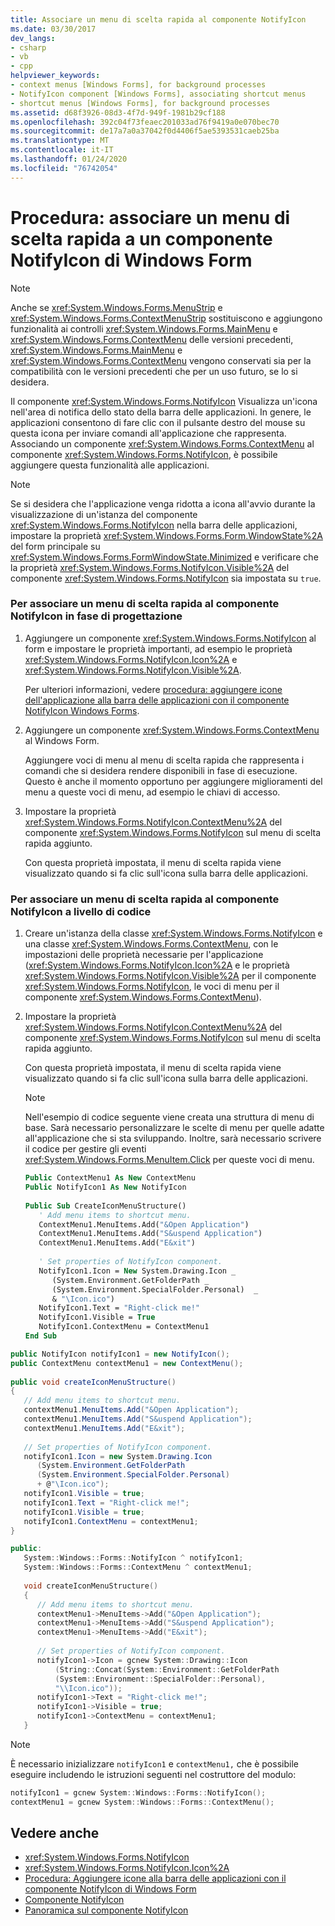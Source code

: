 ```yaml
---
title: Associare un menu di scelta rapida al componente NotifyIcon
ms.date: 03/30/2017
dev_langs:
- csharp
- vb
- cpp
helpviewer_keywords:
- context menus [Windows Forms], for background processes
- NotifyIcon component [Windows Forms], associating shortcut menus
- shortcut menus [Windows Forms], for background processes
ms.assetid: d68f3926-08d3-4f7d-949f-1981b29cf188
ms.openlocfilehash: 392c04f73feaec201033ad76f9419a0e070bec70
ms.sourcegitcommit: de17a7a0a37042f0d4406f5ae5393531caeb25ba
ms.translationtype: MT
ms.contentlocale: it-IT
ms.lasthandoff: 01/24/2020
ms.locfileid: "76742054"
---
```

# <a name="how-to-associate-a-shortcut-menu-with-a-windows-forms-notifyicon-component"></a>Procedura: associare un menu di scelta rapida a un componente NotifyIcon di Windows Form
> [!NOTE]
> Anche se <xref:System.Windows.Forms.MenuStrip> e <xref:System.Windows.Forms.ContextMenuStrip> sostituiscono e aggiungono funzionalità ai controlli <xref:System.Windows.Forms.MainMenu> e <xref:System.Windows.Forms.ContextMenu> delle versioni precedenti, <xref:System.Windows.Forms.MainMenu> e <xref:System.Windows.Forms.ContextMenu> vengono conservati sia per la compatibilità con le versioni precedenti che per un uso futuro, se lo si desidera.  
  
 Il componente <xref:System.Windows.Forms.NotifyIcon> Visualizza un'icona nell'area di notifica dello stato della barra delle applicazioni. In genere, le applicazioni consentono di fare clic con il pulsante destro del mouse su questa icona per inviare comandi all'applicazione che rappresenta. Associando un componente <xref:System.Windows.Forms.ContextMenu> al componente <xref:System.Windows.Forms.NotifyIcon>, è possibile aggiungere questa funzionalità alle applicazioni.  
  
> [!NOTE]
> Se si desidera che l'applicazione venga ridotta a icona all'avvio durante la visualizzazione di un'istanza del componente <xref:System.Windows.Forms.NotifyIcon> nella barra delle applicazioni, impostare la proprietà <xref:System.Windows.Forms.Form.WindowState%2A> del form principale su <xref:System.Windows.Forms.FormWindowState.Minimized> e verificare che la proprietà <xref:System.Windows.Forms.NotifyIcon.Visible%2A> del componente <xref:System.Windows.Forms.NotifyIcon> sia impostata su `true`.  
  
### <a name="to-associate-a-shortcut-menu-with-the-notifyicon-component-at-design-time"></a>Per associare un menu di scelta rapida al componente NotifyIcon in fase di progettazione  
  
1. Aggiungere un componente <xref:System.Windows.Forms.NotifyIcon> al form e impostare le proprietà importanti, ad esempio le proprietà <xref:System.Windows.Forms.NotifyIcon.Icon%2A> e <xref:System.Windows.Forms.NotifyIcon.Visible%2A>.  
  
     Per ulteriori informazioni, vedere [procedura: aggiungere icone dell'applicazione alla barra delle applicazioni con il componente NotifyIcon Windows Forms](app-icons-to-the-taskbar-with-wf-notifyicon.md).  
  
2. Aggiungere un componente <xref:System.Windows.Forms.ContextMenu> al Windows Form.  
  
     Aggiungere voci di menu al menu di scelta rapida che rappresenta i comandi che si desidera rendere disponibili in fase di esecuzione. Questo è anche il momento opportuno per aggiungere miglioramenti del menu a queste voci di menu, ad esempio le chiavi di accesso.  
  
3. Impostare la proprietà <xref:System.Windows.Forms.NotifyIcon.ContextMenu%2A> del componente <xref:System.Windows.Forms.NotifyIcon> sul menu di scelta rapida aggiunto.  
  
     Con questa proprietà impostata, il menu di scelta rapida viene visualizzato quando si fa clic sull'icona sulla barra delle applicazioni.  
  
### <a name="to-associate-a-shortcut-menu-with-the-notifyicon-component-programmatically"></a>Per associare un menu di scelta rapida al componente NotifyIcon a livello di codice  
  
1. Creare un'istanza della classe <xref:System.Windows.Forms.NotifyIcon> e una classe <xref:System.Windows.Forms.ContextMenu>, con le impostazioni delle proprietà necessarie per l'applicazione (<xref:System.Windows.Forms.NotifyIcon.Icon%2A> e le proprietà <xref:System.Windows.Forms.NotifyIcon.Visible%2A> per il componente <xref:System.Windows.Forms.NotifyIcon>, le voci di menu per il componente <xref:System.Windows.Forms.ContextMenu>).  
  
2. Impostare la proprietà <xref:System.Windows.Forms.NotifyIcon.ContextMenu%2A> del componente <xref:System.Windows.Forms.NotifyIcon> sul menu di scelta rapida aggiunto.  
  
     Con questa proprietà impostata, il menu di scelta rapida viene visualizzato quando si fa clic sull'icona sulla barra delle applicazioni.  
  
    > [!NOTE]
    > Nell'esempio di codice seguente viene creata una struttura di menu di base. Sarà necessario personalizzare le scelte di menu per quelle adatte all'applicazione che si sta sviluppando. Inoltre, sarà necessario scrivere il codice per gestire gli eventi <xref:System.Windows.Forms.MenuItem.Click> per queste voci di menu.  
  
    ```vb  
    Public ContextMenu1 As New ContextMenu  
    Public NotifyIcon1 As New NotifyIcon  
  
    Public Sub CreateIconMenuStructure()  
       ' Add menu items to shortcut menu.  
       ContextMenu1.MenuItems.Add("&Open Application")  
       ContextMenu1.MenuItems.Add("S&uspend Application")  
       ContextMenu1.MenuItems.Add("E&xit")  
  
       ' Set properties of NotifyIcon component.  
       NotifyIcon1.Icon = New System.Drawing.Icon _   
          (System.Environment.GetFolderPath _   
          (System.Environment.SpecialFolder.Personal)  _   
          & "\Icon.ico")  
       NotifyIcon1.Text = "Right-click me!"  
       NotifyIcon1.Visible = True  
       NotifyIcon1.ContextMenu = ContextMenu1  
    End Sub  
    ```  
  
```csharp  
public NotifyIcon notifyIcon1 = new NotifyIcon();  
public ContextMenu contextMenu1 = new ContextMenu();  
  
public void createIconMenuStructure()  
{  
   // Add menu items to shortcut menu.  
   contextMenu1.MenuItems.Add("&Open Application");  
   contextMenu1.MenuItems.Add("S&uspend Application");  
   contextMenu1.MenuItems.Add("E&xit");  
  
   // Set properties of NotifyIcon component.  
   notifyIcon1.Icon = new System.Drawing.Icon  
      (System.Environment.GetFolderPath  
      (System.Environment.SpecialFolder.Personal)  
      + @"\Icon.ico");  
   notifyIcon1.Visible = true;  
   notifyIcon1.Text = "Right-click me!";  
   notifyIcon1.Visible = true;  
   notifyIcon1.ContextMenu = contextMenu1;  
}  
```  
  
```cpp  
public:  
   System::Windows::Forms::NotifyIcon ^ notifyIcon1;  
   System::Windows::Forms::ContextMenu ^ contextMenu1;  
  
   void createIconMenuStructure()  
   {  
      // Add menu items to shortcut menu.  
      contextMenu1->MenuItems->Add("&Open Application");  
      contextMenu1->MenuItems->Add("S&uspend Application");  
      contextMenu1->MenuItems->Add("E&xit");  
  
      // Set properties of NotifyIcon component.  
      notifyIcon1->Icon = gcnew System::Drawing::Icon  
          (String::Concat(System::Environment::GetFolderPath  
          (System::Environment::SpecialFolder::Personal),  
          "\\Icon.ico"));  
      notifyIcon1->Text = "Right-click me!";  
      notifyIcon1->Visible = true;  
      notifyIcon1->ContextMenu = contextMenu1;  
   }  
```  
  
> [!NOTE]
> È necessario inizializzare `notifyIcon1` e `contextMenu1,` che è possibile eseguire includendo le istruzioni seguenti nel costruttore del modulo:  
  
```cpp  
notifyIcon1 = gcnew System::Windows::Forms::NotifyIcon();  
contextMenu1 = gcnew System::Windows::Forms::ContextMenu();  
```  
  
## <a name="see-also"></a>Vedere anche

- <xref:System.Windows.Forms.NotifyIcon>
- <xref:System.Windows.Forms.NotifyIcon.Icon%2A>
- [Procedura: Aggiungere icone alla barra delle applicazioni con il componente NotifyIcon di Windows Form](app-icons-to-the-taskbar-with-wf-notifyicon.md)
- [Componente NotifyIcon](notifyicon-component-windows-forms.md)
- [Panoramica sul componente NotifyIcon](notifyicon-component-overview-windows-forms.md)
